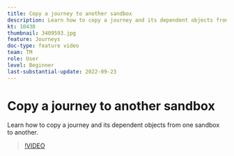 ```yaml
---
title: Copy a journey to another sandbox
description: Learn how to copy a journey and its dependent objects from one sandbox to another. 
kt: 10438
thumbnail: 3409593.jpg
feature: Journeys
doc-type: feature video
team: TM
role: User
level: Beginner
last-substantial-update: 2022-09-23
---
```


# Copy a journey to another sandbox

Learn how to copy a journey and its dependent objects from one sandbox to another.

>[!VIDEO](https://video.tv.adobe.com/v/3409593?quality=12)

